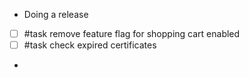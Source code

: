 - Doing a release
- [ ] #task remove feature flag for shopping cart enabled
- [ ] #task check expired certificates
- 